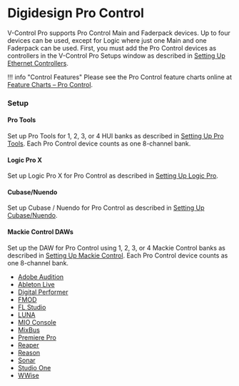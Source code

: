 # Digidesign Pro Control

V-Control Pro supports Pro Control Main and Faderpack devices. Up to four devices can be used, except for Logic where just one Main and one Faderpack can be used. First, you must add the Pro Control devices as controllers in the V-Control Pro Setups window as described in [Setting Up Ethernet Controllers](./ethernet-controllers.md).

!!! info "Control Features"
    Please see the Pro Control feature charts online at [Feature Charts – Pro Control](./feature-charts.md/#pro-control).

### Setup

#### Pro Tools
Set up Pro Tools for 1, 2, 3, or 4 HUI banks as described in [Setting Up Pro Tools](./pro-tools.md). Each Pro Control device counts as one 8-channel bank.

#### Logic Pro X
Set up Logic Pro X for Pro Control as described in [Setting Up Logic Pro](./logic-pro.md).

#### Cubase/Nuendo
Set up Cubase / Nuendo for Pro Control as described in [Setting Up Cubase/Nuendo](./cubase-nuendo.md).

#### Mackie Control DAWs

Set up the DAW for Pro Control using 1, 2, 3, or 4 Mackie Control banks as described in [Setting Up Mackie Control](./mackie-control.md). Each Pro Control device counts as one 8-channel bank.

* [Adobe Audition](./adobe-audition.md)
* [Ableton Live](./ableton-live.md)
* [Digital Performer](./digital-performer.md)
* [FMOD](./fmod-studio.md)
* [FL Studio](./fl-studio.md)
* [LUNA](./luna.md)
* [MIO Console](./mio-console.md)
* [MixBus](./mixbus.md)
* [Premiere Pro](./premiere-pro.md)
* [Reaper](./reaper.md)
* [Reason](./reason.md)
* [Sonar](./sonar.md)
* [Studio One](./studio-one.md)
* [WWise](./wwise.md)

